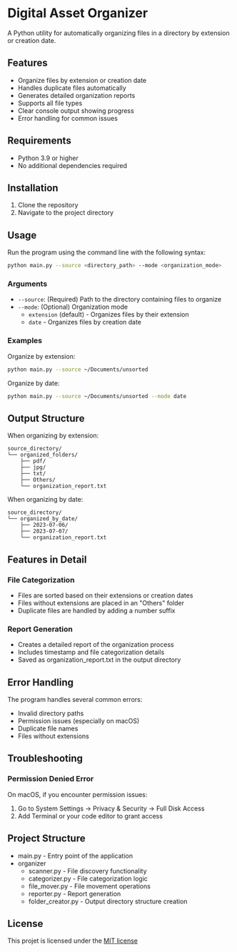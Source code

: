 # Digital Asset Organizer

A Python utility for automatically organizing files in a directory by extension or creation date.

## Features

- Organize files by extension or creation date
- Handles duplicate files automatically
- Generates detailed organization reports
- Supports all file types
- Clear console output showing progress
- Error handling for common issues

## Requirements

- Python 3.9 or higher
- No additional dependencies required

## Installation

1. Clone the repository
2. Navigate to the project directory

## Usage

Run the program using the command line with the following syntax:

```bash
python main.py --source <directory_path> --mode <organization_mode>
```

### Arguments

- `--source`: (Required) Path to the directory containing files to organize
- `--mode`: (Optional) Organization mode
  - `extension` (default) - Organizes files by their extension
  - `date` - Organizes files by creation date

### Examples

Organize by extension:
```bash
python main.py --source ~/Documents/unsorted
```

Organize by date:
```bash
python main.py --source ~/Documents/unsorted --mode date
```

## Output Structure

When organizing by extension:
```
source_directory/
└── organized_folders/
    ├── pdf/
    ├── jpg/
    ├── txt/
    ├── Others/
    └── organization_report.txt
```

When organizing by date:
```
source_directory/
└── organized_by_date/
    ├── 2023-07-06/
    ├── 2023-07-07/
    └── organization_report.txt
```

## Features in Detail

### File Categorization
- Files are sorted based on their extensions or creation dates
- Files without extensions are placed in an "Others" folder
- Duplicate files are handled by adding a number suffix

### Report Generation
- Creates a detailed report of the organization process
- Includes timestamp and file categorization details
- Saved as organization_report.txt in the output directory

## Error Handling

The program handles several common errors:
- Invalid directory paths
- Permission issues (especially on macOS)
- Duplicate file names
- Files without extensions

## Troubleshooting

### Permission Denied Error
On macOS, if you encounter permission issues:
1. Go to System Settings → Privacy & Security → Full Disk Access
2. Add Terminal or your code editor to grant access

## Project Structure

- main.py - Entry point of the application
- organizer
  - scanner.py - File discovery functionality
  - categorizer.py - File categorization logic
  - file_mover.py - File movement operations
  - reporter.py - Report generation
  - folder_creator.py - Output directory structure creation

## License

This projet is licensed under the [MIT license](LICENSE)

